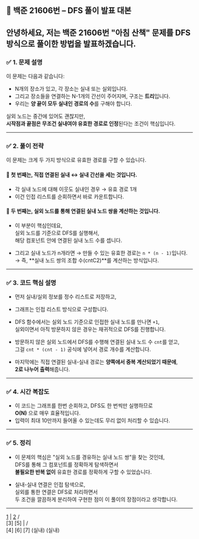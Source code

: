 ## 🎤 백준 21606번 – DFS 풀이 발표 대본
안녕하세요, 저는 백준 21606번 **"아침 산책"** 문제를 **DFS 방식으로 풀이한 방법**을 발표하겠습니다.
---

### ✅ 1. 문제 설명

이 문제는 다음과 같습니다:

- N개의 장소가 있고, 각 장소는 실내 또는 실외입니다.
- 그리고 장소들을 연결하는 N-1개의 간선이 주어지며, 구조는 **트리**입니다.
- 우리는 **양 끝이 모두 실내인 경로의 수**를 구해야 합니다.

실외 노드는 중간에 있어도 괜찮지만,  
**시작점과 끝점은 무조건 실내여야 유효한 경로로 인정**된다는 조건이 핵심입니다.

---

### ✅ 2. 풀이 전략

이 문제는 크게 두 가지 방식으로 유효한 경로를 구할 수 있습니다.

#### 🔹 첫 번째는, **직접 연결된 실내 ↔ 실내 간선**을 세는 것입니다.

- 각 실내 노드에 대해 이웃도 실내인 경우 → 유효 경로 1개
- 이건 인접 리스트를 순회하면서 바로 카운트합니다.

#### 🔹 두 번째는, **실외 노드를 통해 연결된 실내 노드 쌍**을 계산하는 것입니다.

- 이 부분이 핵심인데요,  
  실외 노드를 기준으로 DFS를 실행해서,  
  해당 컴포넌트 안에 연결된 실내 노드 수를 셉니다.

- 그리고 실내 노드가 n개라면 → 만들 수 있는 유효한 경로는 `n * (n - 1)`입니다.  
  → 즉, **실내 노드 쌍의 조합 수(cntC2)**를 계산하는 방식입니다.

---

### ✅ 3. 코드 핵심 설명

- 먼저 실내/실외 정보를 정수 리스트로 저장하고,  
- 그래프는 인접 리스트 방식으로 구성합니다.

- DFS 함수에서는 실외 노드 기준으로 인접한 실내 노드를 만나면 `+1`,  
  실외이면서 아직 방문하지 않은 경우는 재귀적으로 DFS를 진행합니다.

- 방문하지 않은 실외 노드에서 DFS를 수행해 연결된 실내 노드 수 `cnt`를 얻고,  
  그걸 `cnt * (cnt - 1)` 공식에 넣어서 경로 개수를 계산합니다.

- 마지막에는 직접 연결된 실내-실내 경로는 **양쪽에서 중복 계산되었기 때문에**,  
  **2로 나누어 출력**해줍니다.

---

### ✅ 4. 시간 복잡도
- 이 코드는 그래프를 한번 순회하고, DFS도 한 번씩만 실행하므로  
  **O(N)** 으로 매우 효율적입니다.  
- 입력이 최대 10만까지 들어올 수 있는데도 무리 없이 처리할 수 있습니다.

---

### ✅ 5. 정리
- 이 문제의 핵심은 "실외 노드를 경유하는 실내 노드 쌍"을 찾는 것인데,  
  DFS를 통해 그 컴포넌트를 정확하게 탐색하면서  
  **불필요한 반복 없이** 유효한 경로를 정확하게 구할 수 있었습니다.

- 실내-실내 연결은 인접 탐색으로,  
  실외를 통한 연결은 DFS로 처리하면서  
  두 조건을 깔끔하게 분리하여 구현한 점이 이 풀이의 장점이라고 생각합니다.

---


   [1](실내)
     |
   [2](실외)
  /     \
[3]     [5]
 |     /   \
[4]   [6]   [7]
(실내) (실내)
